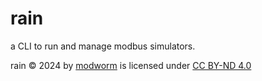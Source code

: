 # rain
a CLI to run and manage modbus simulators.

rain © 2024 by [modworm](https://modworm.com) is licensed under [CC BY-ND 4.0](https://creativecommons.org/licenses/by-nd/4.0/)